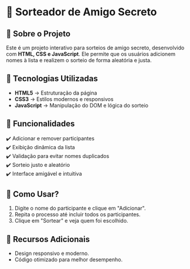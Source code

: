 # 🎉 Sorteador de Amigo Secreto

## 📌 Sobre o Projeto

Este é um projeto interativo para sorteios de amigo secreto, desenvolvido com **HTML, CSS e JavaScript**. Ele permite que os usuários adicionem nomes à lista e realizem o sorteio de forma aleatória e justa.

## 🚀 Tecnologias Utilizadas
- **HTML5** → Estruturação da página
- **CSS3** → Estilos modernos e responsivos
- **JavaScript** → Manipulação do DOM e lógica do sorteio

## 🎯 Funcionalidades
✔️ Adicionar e remover participantes  
✔️ Exibição dinâmica da lista  
✔️ Validação para evitar nomes duplicados  
✔️ Sorteio justo e aleatório  
✔️ Interface amigável e intuitiva  

## 🎉 Como Usar?
1. Digite o nome do participante e clique em "Adicionar".  
2. Repita o processo até incluir todos os participantes.  
3. Clique em "Sortear" e veja quem foi escolhido.  

## 📎 Recursos Adicionais
- Design responsivo e moderno.  
- Código otimizado para melhor desempenho.  
